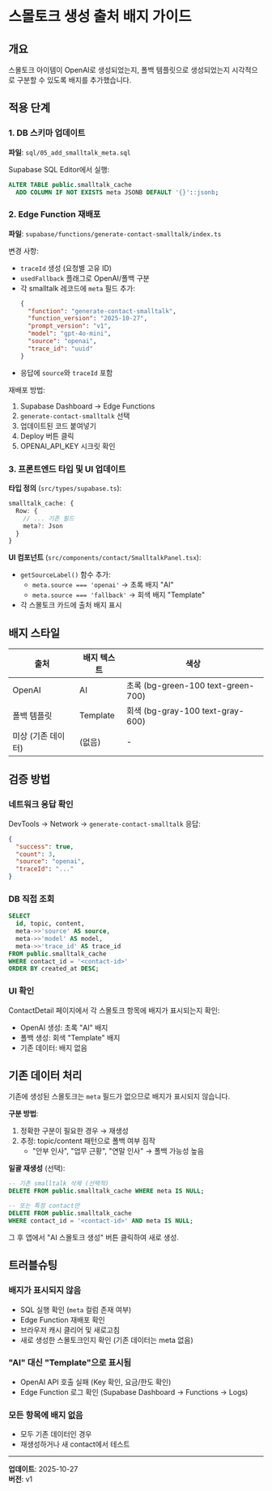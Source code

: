 # 스몰토크 생성 출처 배지 가이드

## 개요
스몰토크 아이템이 OpenAI로 생성되었는지, 폴백 템플릿으로 생성되었는지 시각적으로 구분할 수 있도록 배지를 추가했습니다.

## 적용 단계

### 1. DB 스키마 업데이트
**파일**: `sql/05_add_smalltalk_meta.sql`

Supabase SQL Editor에서 실행:
```sql
ALTER TABLE public.smalltalk_cache
  ADD COLUMN IF NOT EXISTS meta JSONB DEFAULT '{}'::jsonb;
```

### 2. Edge Function 재배포
**파일**: `supabase/functions/generate-contact-smalltalk/index.ts`

변경 사항:
- `traceId` 생성 (요청별 고유 ID)
- `usedFallback` 플래그로 OpenAI/폴백 구분
- 각 smalltalk 레코드에 `meta` 필드 추가:
  ```json
  {
    "function": "generate-contact-smalltalk",
    "function_version": "2025-10-27",
    "prompt_version": "v1",
    "model": "gpt-4o-mini",
    "source": "openai",
    "trace_id": "uuid"
  }
  ```
- 응답에 `source`와 `traceId` 포함

재배포 방법:
1. Supabase Dashboard → Edge Functions
2. `generate-contact-smalltalk` 선택
3. 업데이트된 코드 붙여넣기
4. Deploy 버튼 클릭
5. OPENAI_API_KEY 시크릿 확인

### 3. 프론트엔드 타입 및 UI 업데이트

**타입 정의** (`src/types/supabase.ts`):
```typescript
smalltalk_cache: {
  Row: {
    // ... 기존 필드
    meta?: Json
  }
}
```

**UI 컴포넌트** (`src/components/contact/SmalltalkPanel.tsx`):
- `getSourceLabel()` 함수 추가:
  - `meta.source === 'openai'` → 초록 배지 "AI"
  - `meta.source === 'fallback'` → 회색 배지 "Template"
- 각 스몰토크 카드에 출처 배지 표시

## 배지 스타일

| 출처 | 배지 텍스트 | 색상 |
|------|------------|------|
| OpenAI | AI | 초록 (bg-green-100 text-green-700) |
| 폴백 템플릿 | Template | 회색 (bg-gray-100 text-gray-600) |
| 미상 (기존 데이터) | (없음) | - |

## 검증 방법

### 네트워크 응답 확인
DevTools → Network → `generate-contact-smalltalk` 응답:
```json
{
  "success": true,
  "count": 3,
  "source": "openai",
  "traceId": "..."
}
```

### DB 직접 조회
```sql
SELECT
  id, topic, content,
  meta->>'source' AS source,
  meta->>'model' AS model,
  meta->>'trace_id' AS trace_id
FROM public.smalltalk_cache
WHERE contact_id = '<contact-id>'
ORDER BY created_at DESC;
```

### UI 확인
ContactDetail 페이지에서 각 스몰토크 항목에 배지가 표시되는지 확인:
- OpenAI 생성: 초록 "AI" 배지
- 폴백 생성: 회색 "Template" 배지
- 기존 데이터: 배지 없음

## 기존 데이터 처리

기존에 생성된 스몰토크는 `meta` 필드가 없으므로 배지가 표시되지 않습니다.

**구분 방법**:
1. 정확한 구분이 필요한 경우 → 재생성
2. 추정: topic/content 패턴으로 폴백 여부 짐작
   - "안부 인사", "업무 근황", "연말 인사" → 폴백 가능성 높음

**일괄 재생성** (선택):
```sql
-- 기존 smalltalk 삭제 (선택적)
DELETE FROM public.smalltalk_cache WHERE meta IS NULL;

-- 또는 특정 contact만
DELETE FROM public.smalltalk_cache 
WHERE contact_id = '<contact-id>' AND meta IS NULL;
```

그 후 앱에서 "AI 스몰토크 생성" 버튼 클릭하여 새로 생성.

## 트러블슈팅

### 배지가 표시되지 않음
- SQL 실행 확인 (`meta` 컬럼 존재 여부)
- Edge Function 재배포 확인
- 브라우저 캐시 클리어 및 새로고침
- 새로 생성한 스몰토크인지 확인 (기존 데이터는 meta 없음)

### "AI" 대신 "Template"으로 표시됨
- OpenAI API 호출 실패 (Key 확인, 요금/한도 확인)
- Edge Function 로그 확인 (Supabase Dashboard → Functions → Logs)

### 모든 항목에 배지 없음
- 모두 기존 데이터인 경우
- 재생성하거나 새 contact에서 테스트

---
**업데이트**: 2025-10-27  
**버전**: v1
